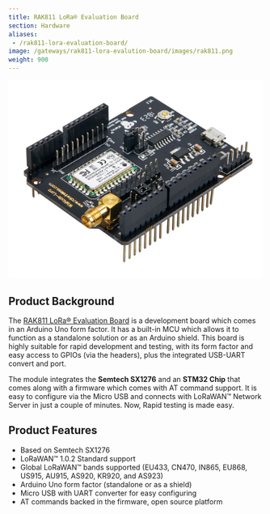 ```yaml
---
title: RAK811 LoRa® Evaluation Board
section: Hardware
aliases:
 - /rak811-lora-evaluation-board/
image: /gateways/rak811-lora-evalution-board/images/rak811.png
weight: 900
---
```


![Figure 1: RAK811 LoRa® Breakout Module](images/rak811loraevaluationboard.jpg)

## Product Background
The [RAK811 LoRa® Evaluation Board](https://store.rakwireless.com/products/rak811-wisnode-lora-module) is a development board which comes in an Arduino Uno form factor. It has a built-in MCU which allows it to function as a standalone solution or as an Arduino shield. This board is highly suitable for rapid development and testing, with its form factor and easy access to GPIOs (via the headers), plus the integrated USB-UART convert and port.

The module integrates the **Semtech SX1276** and an **STM32 Chip** that comes along with a firmware which comes with AT command support. It is easy to configure via the Micro USB and connects with LoRaWAN™ Network Server in just a couple of minutes. Now, Rapid testing is made easy.

## Product Features
* Based on Semtech SX1276
* LoRaWAN™ 1.0.2 Standard support
* Global LoRaWAN™ bands supported (EU433, CN470, IN865, EU868, US915, AU915, AS920, KR920, and AS923)
* Arduino Uno form factor (standalone or as a shield)
* Micro USB with UART converter for easy configuring
* AT commands backed in the firmware, open source platform

